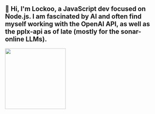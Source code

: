## 👋 Hi, I'm Lockoo, a JavaScript dev focused on Node.js. I am fascinated by AI and often find myself working with the OpenAI API, as well as the pplx-api as of late (mostly for the sonar-online LLMs). 

<!--<a href="https://github.com/locko2901/github-readme-stats">
  <img height=200 align="center" src="https://github-readme-stats-lockoos-projects.vercel.app/api?username=locko2901&rank_icon=github&show_icons=true&include_all_commits=true&hide=prs,contribs&theme=dracula" />
</a>-->
<a href="https://github.com/locko2901">
  <img height=200 align="center" src="https://github-readme-stats-lockoos-projects.vercel.app/api/top-langs?username=locko2901&layout=compact&langs_count=8&card_width=320&theme=dracula" />
</a>

